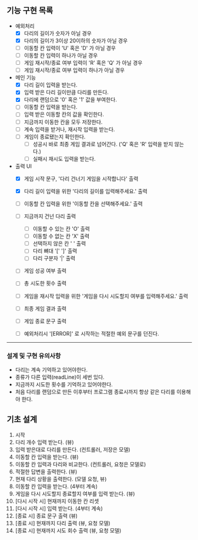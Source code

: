 ## 기능 구현 목록

- 예외처리
	* [x] 다리의 길이가 숫자가 아닐 경우
	* [x] 다리의 길이가 3이상 20이하의 숫자가 아닐 경우
	* [ ] 이동할 칸 입력이 'U' 혹은 'D' 가 아닐 경우
	* [ ] 이동할 칸 입력이 하나가 아닐 경우
	* [ ] 게임 재시작/종료 여부 입력이 'R' 혹은 'Q' 가 아닐 경우
	* [ ] 게임 재시작/종료 여부 입력이 하나가 아닐 경우

- 메인 기능
	* [x] 다리 길이 입력을 받는다.
	* [x] 입력 받은 다리 길이만큼 다리를 만든다.
	* [x] 다리에 랜덤으로 '0' 혹은 '1' 값을 부여한다.
	* [ ] 이동할 칸 입력을 받는다.
	* [ ] 입력 받은 이동할 칸의 값을 확인한다.
	* [ ] 지금까지 이동한 칸을 모두 저장한다.
	* [ ] 계속 입력을 받거나, 재시작 입력을 받는다.
	* [ ] 게임이 종료됐는지 확인한다.
		* [ ] 성공시 바로 최종 게임 결과로 넘어간다. ('Q' 혹은 'R' 입력을 받지 않는다.)
		* [ ] 실패시 재시도 입력을 받는다.

- 출력 UI
	* [x] 게임 시작 문구, '다리 건너기 게임을 시작합니다' 출력
	* [x] 다리 길이 입력을 위한 '다리의 길이를 입력해주세요.' 출력
	* [ ] 이동할 칸 입력을 위한 '이동할 칸을 선택해주세요.' 출력
	* [ ] 지금까지 건넌 다리 출력
		* [ ] 이동할 수 있는 칸 'O' 출력
		* [ ] 이동할 수 없는 칸 'X' 출력
		* [ ] 선택하지 않은 칸 ' ' 출력
		* [ ] 다리 뼈대 '[' ']' 출력
		* [ ] 다리 구분자 '|' 출력
	* [ ] 게임 성공 여부 출력
	* [ ] 총 시도한 횟수 출력
	* [ ] 게임을 재시작 입력을 위한 '게임을 다시 시도할지 여부를 입력해주세요.' 출력
	* [ ] 최종 게임 결과 출력
	* [ ] 게임 종료 문구 출력
	* [ ] 예외처리시 '[ERROR]' 로 시작하는 적절한 예외 문구를 던진다.


---

### 설계 및 구현 유의사항

- 다리는 계속 기억하고 있어야한다.
- 종류가 다른 입력(readLine)이 세번 있다.
- 지금까지 시도한 횟수를 기억하고 있어야한다.
- 처음 다리를 랜덤으로 만든 이후부터 프로그램 종료시까지 항상 같은 다리를 이용해야 한다.


## 기초 설계
1. 시작
2. 다리 개수 입력 받는다. (뷰)
3. 입력 받은대로 다리를 만든다. (컨트롤러, 저장은 모델)
4. 이동할 칸 입력을 받는다. (뷰)
5. 이동할 칸 입력과 다리와 비교한다. (컨트롤러, 요청은 모델로)
6. 적절한 답변을 출력한다. (뷰)
7. 현재 다리 상황을 출력한다. (모델 요청, 뷰)
8. 이동할 칸 입력을 받는다. (4부터 계속)
8. 게임을 다시 시도할지 종료할지 여부를 입력 받는다. (뷰)
9. [다시 시작 시] 현재까지 이동한 칸 리셋
10. [다시 시작 시] 입력 받는다. (4부터 계속)
9. [종료 시] 종료 문구 출력 (뷰)
10. [종료 시] 현재까지 다리 출력 (뷰, 요청 모델)
11. [종료 시] 현재까지 시도 회수 출력 (뷰, 요청 모델)
